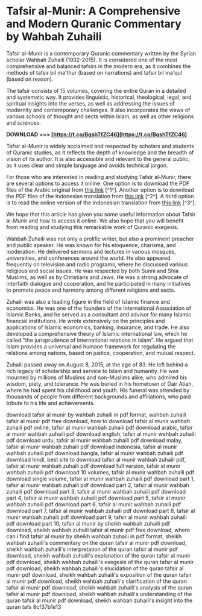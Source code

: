 # Tafsir al-Munir: A Comprehensive and Modern Quranic Commentary by Wahbah Zuhaili
 
Tafsir al-Munir is a contemporary Quranic commentary written by the Syrian scholar Wahbah Zuhaili (1932-2015). It is considered one of the most comprehensive and balanced tafsirs in the modern era, as it combines the methods of tafsir bil ma'thur (based on narrations) and tafsir bil ma'qul (based on reason).
 
The tafsir consists of 15 volumes, covering the entire Quran in a detailed and systematic way. It provides linguistic, historical, theological, legal, and spiritual insights into the verses, as well as addressing the issues of modernity and contemporary challenges. It also incorporates the views of various schools of thought and sects within Islam, as well as other religions and sciences.
 
**DOWNLOAD >>> [https://t.co/BqshTfZC46](https://t.co/BqshTfZC46)**


 
Tafsir al-Munir is widely acclaimed and respected by scholars and students of Quranic studies, as it reflects the depth of knowledge and the breadth of vision of its author. It is also accessible and relevant to the general public, as it uses clear and simple language and avoids technical jargon.
 
For those who are interested in reading and studying Tafsir al-Munir, there are several options to access it online. One option is to download the PDF files of the Arabic original from [this link](https://archive.org/details/tafsir-al-munir-karya-syeikh-wahbah-a-zuhaili) [^1^]. Another option is to download the PDF files of the Indonesian translation from [this link](https://tafsiralmunirpdf.wordpress.com/) [^2^]. A third option is to read the online version of the Indonesian translation from [this link](https://www.galerikitabkuning.com/2022/01/download-terjemah-kitab-tafsir-al-munir-lengkap.html) [^3^].
 
We hope that this article has given you some useful information about Tafsir al-Munir and how to access it online. We also hope that you will benefit from reading and studying this remarkable work of Quranic exegesis.
  
Wahbah Zuhaili was not only a prolific writer, but also a prominent preacher and public speaker. He was known for his eloquence, charisma, and moderation. He delivered sermons and lectures in various mosques, universities, and conferences around the world. He also appeared frequently on television and radio programs, where he discussed various religious and social issues. He was respected by both Sunni and Shia Muslims, as well as by Christians and Jews. He was a strong advocate of interfaith dialogue and cooperation, and he participated in many initiatives to promote peace and harmony among different religions and sects.
 
Zuhaili was also a leading figure in the field of Islamic finance and economics. He was one of the founders of the International Association of Islamic Banks, and he served as a consultant and advisor for many Islamic financial institutions. He wrote extensively on the principles and applications of Islamic economics, banking, insurance, and trade. He also developed a comprehensive theory of Islamic international law, which he called \"the jurisprudence of international relations in Islam\". He argued that Islam provides a universal and humane framework for regulating the relations among nations, based on justice, cooperation, and mutual respect.
 
Zuhaili passed away on August 8, 2015, at the age of 83. He left behind a rich legacy of scholarship and service to Islam and humanity. He was mourned by millions of Muslims and non-Muslims alike, who admired his wisdom, piety, and tolerance. He was buried in his hometown of Dair Atiah, where he had spent his childhood and youth. His funeral was attended by thousands of people from different backgrounds and affiliations, who paid tribute to his life and achievements.
 
download tafsir al munir by wahbah zuhaili in pdf format,  wahbah zuhaili tafsir al munir pdf free download,  how to download tafsir al munir wahbah zuhaili pdf online,  tafsir al munir wahbah zuhaili pdf download arabic,  tafsir al munir wahbah zuhaili pdf download english,  tafsir al munir wahbah zuhaili pdf download urdu,  tafsir al munir wahbah zuhaili pdf download malay,  tafsir al munir wahbah zuhaili pdf download indonesia,  tafsir al munir wahbah zuhaili pdf download bangla,  tafsir al munir wahbah zuhaili pdf download hindi,  best site to download tafsir al munir wahbah zuhaili pdf,  tafsir al munir wahbah zuhaili pdf download full version,  tafsir al munir wahbah zuhaili pdf download 10 volumes,  tafsir al munir wahbah zuhaili pdf download single volume,  tafsir al munir wahbah zuhaili pdf download part 1,  tafsir al munir wahbah zuhaili pdf download part 2,  tafsir al munir wahbah zuhaili pdf download part 3,  tafsir al munir wahbah zuhaili pdf download part 4,  tafsir al munir wahbah zuhaili pdf download part 5,  tafsir al munir wahbah zuhaili pdf download part 6,  tafsir al munir wahbah zuhaili pdf download part 7,  tafsir al munir wahbah zuhaili pdf download part 8,  tafsir al munir wahbah zuhaili pdf download part 9,  tafsir al munir wahbah zuhaili pdf download part 10,  tafsir al munir by sheikh wahbah zuhaili pdf download,  sheikh wahbah zuhaili tafsir al munir pdf free download,  where can i find tafsir al munir by sheikh wahbah zuhaili in pdf format,  sheikh wahbah zuhaili's commentary on the quran tafsir al munir pdf download,  sheikh wahbah zuhaili's interpretation of the quran tafsir al munir pdf download,  sheikh wahbah zuhaili's explanation of the quran tafsir al munir pdf download,  sheikh wahbah zuhaili's exegesis of the quran tafsir al munir pdf download,  sheikh wahbah zuhaili's elucidation of the quran tafsir al munir pdf download,  sheikh wahbah zuhaili's exposition of the quran tafsir al munir pdf download,  sheikh wahbah zuhaili's clarification of the quran tafsir al munir pdf download,  sheikh wahbah zuhaili's analysis of the quran tafsir al munir pdf download,  sheikh wahbah zuhaili's understanding of the quran tafsir al munir pdf download,  sheikh wahbah zuhaili's insight into the quran tafs
 8cf37b1e13
 
